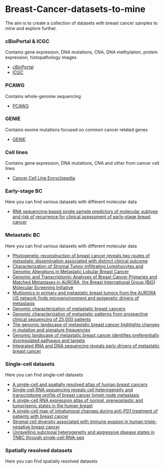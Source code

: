 # Breast-Cancer-datasets-to-mine

The aim is to create a collection of datasets with breast cancer samples to mine and explore further.


### cBioPortal & ICGC 
Contains gene expression, DNA mutations, CNA, DNA methylation, protein expression, histopathology images
* [cBioPortal](https://www.cbioportal.org/)
* [ICGC](https://dcc.icgc.org/projects/details?filters=%7B%22project%22:%7B%22primarySite%22:%7B%22is%22:%5B%22Breast%22%5D%7D%7D%7D&projects=%7B%22from%22:1%7D)

### PCAWG
Contains whole-genome sequencing 
* [PCAWG](https://dcc.icgc.org/pcawg)

### GENIE
Contains exome mutations focused on common cancer related genes
* [GENIE](https://www.aacr.org/professionals/research/aacr-project-genie)

### Cell lines
Contains gene expression, DNA mutations, CNA and other from cancer cell lines
* [Cancer Cell Line Encyclopedia](https://depmap.org/portal/download/)

### Early-stage BC
Here you can find various datasets with different molecular data
* [RNA sequencing-based single sample predictors of molecular subtype and risk of recurrence for clinical assessment of early-stage breast cancer](https://doi.org/10.1038/s41523-022-00465-3)


### Metastatic BC
Here you can find various datasets with different molecular data
* [Phylogenetic reconstruction of breast cancer reveals two routes of metastatic dissemination associated with distinct clinical outcome](https://doi.org/10.1016/j.ebiom.2020.102793)
* [Characterization of Stromal Tumor-infiltrating Lymphocytes and Genomic Alterations in Metastatic Lobular Breast Cancer](https://doi.org/10.1158/1078-0432.CCR-20-2268)
* [Genomic and Transcriptomic Analyses of Breast Cancer Primaries and Matched Metastases in AURORA, the Breast International Group (BIG) Molecular Screening Initiative](https://doi.org/10.1158/2159-8290.CD-20-1647)
* [Multiomics in primary and metastatic breast tumors from the AURORA US network finds microenvironment and epigenetic drivers of metastasis](https://doi.org/10.1038/s43018-022-00491-x)
* [Genomic characterization of metastatic breast cancers](https://doi.org/10.1038/s41586-019-1056-z)
* [Genomic characterization of metastatic patterns from prospective clinical sequencing of 25,000 patients](https://doi.org/10.1016/j.cell.2022.01.003)
* [The genomic landscape of metastatic breast cancer highlights changes in mutation and signature frequencies](https://doi.org/10.1038/s41588-019-0507-7)
* [Genomic landscape of metastatic breast cancer identifies preferentially dysregulated pathways and targets](10.1172/JCI129941)
* [Integrated RNA and DNA sequencing reveals early drivers of metastatic breast cancer](10.1172/JCI96153)

### Single-cell datasets
Here you can find single-cell datasets
* [A single-cell and spatially resolved atlas of human breast cancers](https://www.nature.com/articles/s41588-021-00911-1)
* [Single-cell RNA sequencing reveals cell heterogeneity and transcriptome profile of breast cancer lymph node metastasis](https://www.nature.com/articles/s41389-021-00355-6#Abs1)
* [A single-cell RNA expression atlas of normal, preneoplastic and tumorigenic states in the human breast](https://www.embopress.org/doi/full/10.15252/embj.2020107333)
* [A single-cell map of intratumoral changes during anti-PD1 treatment of patients with breast cancer](https://www.nature.com/articles/s41591-021-01323-8)
* [Stromal cell diversity associated with immune evasion in human triple-negative breast cancer](https://www.embopress.org/doi/full/10.15252/embj.2019104063)
* [Unravelling subclonal heterogeneity and aggressive disease states in TNBC through single-cell RNA-seq](https://www.nature.com/articles/s41467-018-06052-0#Abs1)

### Spatially resolved datasets
Here you can find spatially resolved datasets
  
